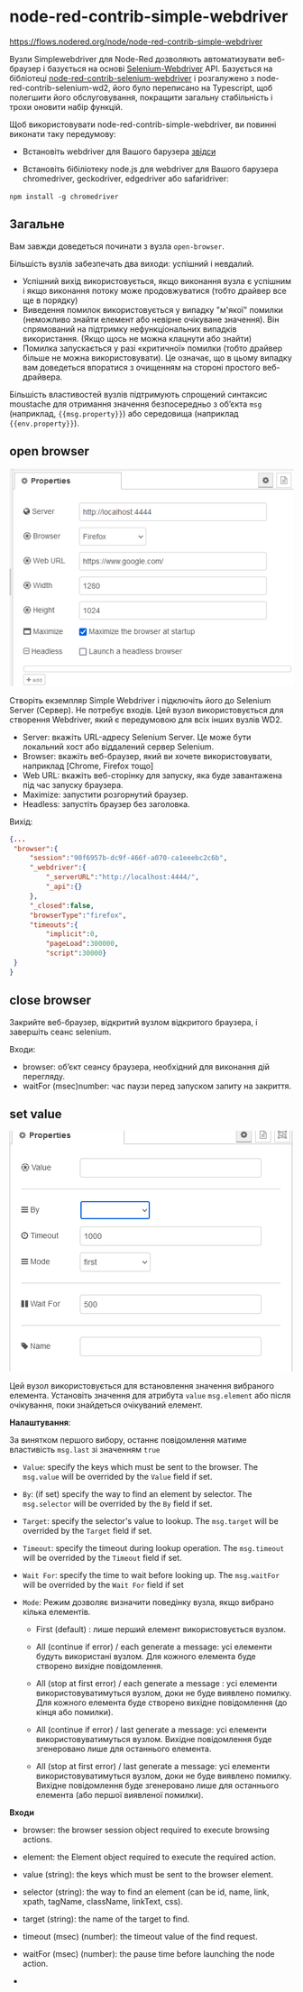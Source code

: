# node-red-contrib-simple-webdriver

https://flows.nodered.org/node/node-red-contrib-simple-webdriver

Вузли Simplewebdriver для Node-Red дозволяють автоматизувати веб-браузер і базується на основі [Selenium-Webdriver](https://www.selenium.dev/documentation/) API. Базується на бібліотеці [node-red-contrib-selenium-webdriver](https://flows.nodered.org/node/node-red-contrib-selenium-webdriver) і розгалужено з node-red-contrib-selenium-wd2, його було переписано на Typescript, щоб полегшити його обслуговування, покращити загальну стабільність і трохи оновити набір функцій.

Щоб використовувати node-red-contrib-simple-webdriver, ви повинні виконати таку передумову:

- Встановіть webdriver для Вашого барузера [звідси](https://www.selenium.dev/documentation/webdriver/getting_started/install_drivers/#quick-reference)

- Встановіть бібіліотеку node.js для webdriver для Вашого барузера chromedriver, geckodriver, edgedriver або safaridriver: 

`npm install -g chromedriver` 

## Загальне

Вам завжди доведеться починати з вузла `open-browser`.

Більшість вузлів забезпечать два виходи: успішний і невдалий.

- Успішний вихід використовується, якщо виконання вузла є успішним і якщо виконання потоку може продовжуватися (тобто драйвер все ще в порядку)
- Виведення помилок використовується у випадку "м'якої" помилки (неможливо знайти елемент або невірне очікуване значення). Він спрямований на підтримку нефункціональних випадків використання. (Якщо щось не можна клацнути або знайти)
- Помилка запускається у разі «критичної» помилки (тобто драйвер більше не можна використовувати). Це означає, що в цьому випадку вам доведеться впоратися з очищенням на стороні простого веб-драйвера.

Більшість властивостей вузлів підтримують спрощений синтаксис moustache для отримання значення безпосередньо з об’єкта `msg` (наприклад, `{{msg.property}}`) або середовища (наприклад `{{env.property}}`).

## open browser

![image-20230324162829962](media1/image-20230324162829962.png)

Створіть екземпляр Simple Webdriver і підключіть його до Selenium Server (Сервер). Не потребує входів. Цей вузол використовується для створення Webdriver, який є передумовою для всіх інших вузлів WD2.

- Server: вкажіть URL-адресу Selenium Server. Це може бути локальний хост або віддалений сервер Selenium.
- Browser: вкажіть веб-браузер, який ви хочете використовувати, наприклад [Chrome, Firefox тощо]
- Web URL: вкажіть веб-сторінку для запуску, яка буде завантажена під час запуску браузера.
- Maximize: запустити розгорнутий браузер. 
- Headless: запустіть браузер без заголовка.

Вихід:

```json
{...
 "browser":{
     "session":"90f6957b-dc9f-466f-a070-ca1eeebc2c6b",
     "_webdriver":{
         "_serverURL":"http://localhost:4444/",
         "_api":{}
     },
     "_closed":false,
     "browserType":"firefox",
     "timeouts":{
         "implicit":0,
         "pageLoad":300000,
         "script":30000}
 }
}
```



## close browser

Закрийте веб-браузер, відкритий вузлом відкритого браузера, і завершіть сеанс selenium.

Входи:

- browser: об’єкт сеансу браузера, необхідний для виконання дій перегляду.
- waitFor (msec)number: час паузи перед запуском запиту на закриття.



## set value



![image-20230324165321371](media1/image-20230324165321371.png)

Цей вузол використовується для встановлення значення вибраного елемента. Установіть значення для атрибута `value` `msg.element` або після очікування, поки знайдеться очікуваний елемент.

**Налаштування**:

За винятком першого вибору, останнє повідомлення матиме властивість `msg.last` зі значенням `true`

- `Value`: specify the keys which must be sent to the browser. The `msg.value` will be overrided by the `Value` field if set.
- `By`: (if set) specify the way to find an element by selector. The `msg.selector` will be overrided by the `By` field if set.
- `Target`: specify the selector's value to lookup. The `msg.target` will be overrided by the `Target` field if set.
- `Timeout`: specify the timeout during lookup operation. The `msg.timeout` will be overrided by the `Timeout` field if set.
- `Wait For`: specify the time to wait before looking up. The `msg.waitFor` will be overrided by the `Wait For` field if set

- `Mode`: Режим дозволяє визначити поведінку вузла, якщо вибрано кілька елементів.

  - First (default) : лише перший елемент використовується вузлом.

  - All (continue if error) / each generate a message: усі елементи будуть використані вузлом. Для кожного елемента буде створено вихідне повідомлення.

  - All (stop at first error) / each generate a message :  усі елементи використовуватимуться вузлом, доки не буде виявлено помилку. Для кожного елемента буде створено вихідне повідомлення (до кінця або помилки).

  - All (continue if error) / last generate a message: усі елементи використовуватимуться вузлом. Вихідне повідомлення буде згенеровано лише для останнього елемента.

  - All (stop at first error) / last generate a message: усі елементи використовуватимуться вузлом, доки не буде виявлено помилку. Вихідне повідомлення буде згенеровано лише для останнього елемента (або першої виявленої помилки).

**Входи**

- browser: the browser session object required to execute browsing actions.
- element: the Element object required to execute the required action.
- value (string):  the keys which must be sent to the browser element.
- selector (string):  the way to find an element (can be id, name, link, xpath, tagName, className, linkText, css).
- target (string):  the name of the target to find.
- timeout (msec) (number): the timeout value of the find request.
- waitFor (msec) (number):  the pause time before launching the node action.

- 